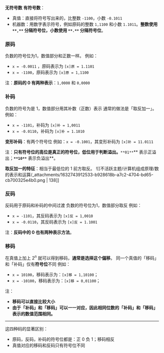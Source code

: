 **无符号数**
**有符号数**：

- 真值：直接将符号写出来的，比整数 `-1100`，小数 `-0.1011` 
- 机器数：用数字表示符号，例如原码的整数 `1,1100` 和小数 `1.1011`。**整数使用 **`**,**`** 分隔符号位，小数使用 **`**.**`** 分隔符号位**。


### 原码
负数的符号位为1，数值部分和正数一样。
例如：

- `x = -0.0011` ，原码表示为 `[x]原 = 1.1101`
- `x = -1100`，原码表示为 `[x]原 = 1,1100` 

注：**原码的 0 有两种表示**：`1,0000` 和 `0,0000` 


### 补码
负数的符号为是 1，数值部分用其补数（正数）表示
通常的做法是「取反加一」。
例如：

- `x = -1101`，补码为 `[x]补 = 1,0011` 
- `x = -0.0110`，补码为 `[x]补 = 1.1010` 

**变形补码**：有两个符号位
例如：`x = -0.1001`，其变形补码为 `[x]补 = 11.0111`  

注：**只有符号位的高位是真正的符号位，低位用于判断溢出。**`**01**`** 表示正溢出；**`**10**`** 表示负溢出**。

**取反加一的特征**：相当于最低位的 1 前方取反。
![[不活跃主题/计算机组成原理/数的表示和运算/_attachments/1632743912533-b928618b-a7c2-4704-bd65-cb700325e4b0.png | 138]]


### 反码
反码用于原码和补码的中间过渡
负数的符号位为1，数值部分取反
例如：

- `x = -1101`，其反码表示为 `[x]反 = 1,0010` 
- `x = -0.0110`，其反码表示为 `[x]反 = 1.1001` 

注：**反码中的 0 也有两种表示方法**。


### 移码
在真值上加上 $2^n$  就可以得到移码，**通常是选择这个偏移**。
同一个真值的「移码」和「补码」仅有**符号位**不同
例如：

- `x = 10100`，移码表示为：`[x]移 = 1,10100`；
- `x = -10100`，移码表示为：`[x]移 = 0,01100`；

注：

- **移码可以直接比较大小**
- **由于「补码」和「移码」可以一一对应，因此相同位数的「补码」和「移码」表示的数值范围相同。**




---

这四种码的显著区别：

- 原码，反码，补码的符号位都是：正 0 负 1；移码相反
- 真值对应的移码和反码只有符号位不同
